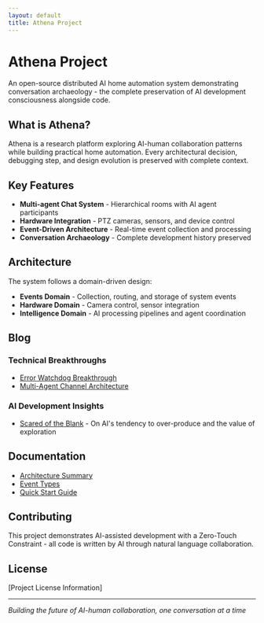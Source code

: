 ```yaml
---
layout: default
title: Athena Project
---
```


# Athena Project

An open-source distributed AI home automation system demonstrating conversation archaeology - the complete preservation of AI development consciousness alongside code.

## What is Athena?

Athena is a research platform exploring AI-human collaboration patterns while building practical home automation. Every architectural decision, debugging step, and design evolution is preserved with complete context.

## Key Features

- **Multi-agent Chat System** - Hierarchical rooms with AI agent participants
- **Hardware Integration** - PTZ cameras, sensors, and device control
- **Event-Driven Architecture** - Real-time event collection and processing
- **Conversation Archaeology** - Complete development history preserved

## Architecture

The system follows a domain-driven design:

- **Events Domain** - Collection, routing, and storage of system events
- **Hardware Domain** - Camera control, sensor integration
- **Intelligence Domain** - AI processing pipelines and agent coordination

## Blog

### Technical Breakthroughs
- [Error Watchdog Breakthrough](blog/2025-06-09-error-watchdog-breakthrough.md)
- [Multi-Agent Channel Architecture](blog/2025-06-10-multi-agent-channel-breakthrough.md)

### AI Development Insights
- [Scared of the Blank](blog/2025-06-11-scared-of-the-blank.md) - On AI's tendency to over-produce and the value of exploration

## Documentation

- [Architecture Summary](architecture/architecture_summary.md)
- [Event Types](architecture/EVENT_TYPES.md)
- [Quick Start Guide](QUICK_START.md)

## Contributing

This project demonstrates AI-assisted development with a Zero-Touch Constraint - all code is written by AI through natural language collaboration.

## License

[Project License Information]

---

*Building the future of AI-human collaboration, one conversation at a time*
